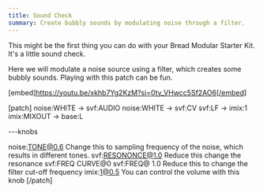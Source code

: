 ```yaml
---
title: Sound Check
summary: Create bubbly sounds by modulating noise through a filter.
---
```


This might be the first thing you can do with your Bread Modular Starter Kit. It's a little sound check.

Here we will modulate a noise source using a filter, which creates some bubbly sounds. Playing with this patch can be fun.

[embed]https://youtu.be/xkhb7Yg2KzM?si=0ty_VHwcc5Sf2AO6[/embed]

[patch]
noise:WHITE -> svf:AUDIO
noise:WHITE -> svf:CV
svf:LF -> imix:1
imix:MIXOUT -> base:L

---knobs

noise:TONE@0.6 Change this to sampling frequency of the noise, which results in different tones.
svf:RESONONCE@1.0 Reduce this change the resonance
svf:FREQ CURVE@0
svf:FREQ@ 1.0 Reduce this to change the filter cut-off frequency
imix:1@0.5 You can control the volume with this knob
[/patch]

